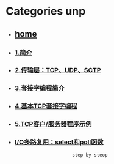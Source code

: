 # Categories unp
* ## [home](../README.md)
* ### [1.简介](1_intro.md)
* ### [2.传输层：TCP、UDP、SCTP](2_transport_layer.md)
* ### [3.套接字编程简介](3_socket_program_into.md)
* ### [4.基本TCP套接字编程](4_basic_tcp_socket.md)
* ### [5.TCP客户/服务器程序示例](5_tcp_cli_srv_example.md)
* ### [I/O多路复用：select和poll函数](6_select_poll_function.md)
                           step by steop